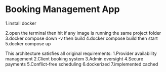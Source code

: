 # Booking Management App

1.install docker

2.open the terminal then hit
if any image is running the same project folder
3.docker compose down -v 
then build
4.docker compose build
then start
5.docker compose up





This architecture satisfies all original requirements:
1.Provider availability management
2.Client booking system
3.Admin oversight
4.Secure payments
5.Conflict-free scheduling
6.dockerized
7.implemented cached
